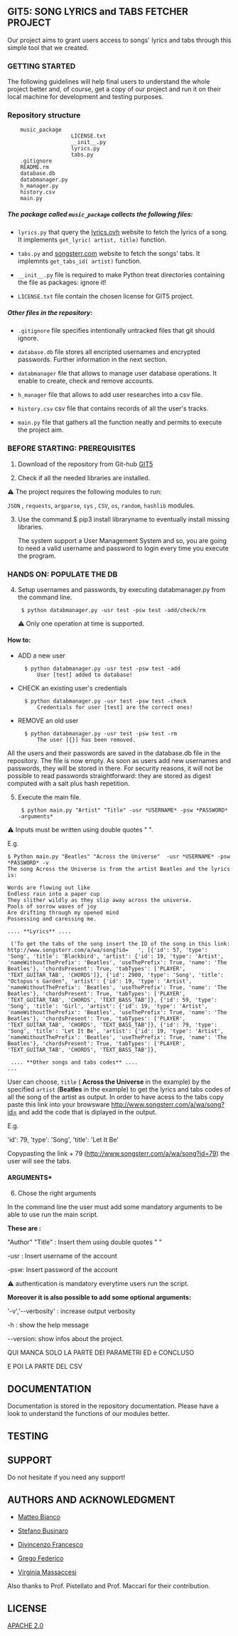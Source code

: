 ## GIT5: SONG LYRICS and TABS FETCHER PROJECT

Our project aims to grant users access to songs' lyrics and tabs through this simple tool that we created. 

### GETTING STARTED
The following guidelines will help final users to understand the whole project better and, of course, get a copy of our project and run it on their local machine for development and testing purposes.

### Repository structure

		music_package
						LICENSE.txt
						__init__.py
						lyrics.py
						tabs.py
		.gitignore
		README.rm
		database.db
		databmanager.py
		h_manager.py
		history.csv
		main.py



##### The package called ```music_package``` collects the following files:

- ```lyrics.py``` that query the [lyrics.ovh](https://lyricsovh.docs.apiary.io/#) website to fetch the lyrics of a song. It implements ```get_lyric( artist, title)``` function.

- ```tabs.py``` and [songsterr.com](http://www.songsterr.com/a/wa/song?id=) website to fetch the songs' tabs. It implemnts ```get_tabs_id( artist)``` function.

- ```__init__.py``` file is required to make Python treat directories containing the file as packages: ignore it!

- ```LICENSE.txt``` file contain the chosen license for GIT5 project.

##### Other files in the repository:

- ```.gitignore``` file specifies intentionally untracked files that git should ignore.

- ```database.db``` file stores all encripted usernames and encrypted passwords. Further information in the next section.

- ```databmanager``` file that allows to manage user database operations. It enable to create, check and remove accounts.

- ```h_manager``` file that allows to add user researches into a csv file.

- ```history.csv``` csv file that contains records of all the user's tracks.

- ```main.py``` file that gathers all the function neatly and permits to execute the project aim.



### BEFORE STARTING: PREREQUISITES

1. Download of the repository from Git-hub [GIT5](https://github.com/Matteo-Cobian/lyrics_git5)

2. Check if all the needed libraries are installed.


:warning: The project requires the following modules to run:

 ```JSON``` , ```requests```, ```argparse```, ```sys``` , ```CSV```, ```os```, ```random```, ```hashlib``` modules. 

3. Use the command $ pip3 install libraryname to eventually install missing libraries.




	The system support a User Management System and so, you are going to need a valid username and password to login every time you execute the program.


### HANDS ON: POPULATE THE DB

4. Setup usernames and passwords, by executing databmanager.py from the command line.

		$ python databmanager.py -usr test -psw test -add/check/rm

	:warning: Only one operation at time is supported.

#### How to:

- ADD a new user

		$ python databmanager.py -usr test -psw test -add
			User [test] added to database!	
	

- CHECK an existing user's credentials

		$ python databmanager.py -usr test -psw test -check
			Credentials for user [test] are the correct ones!


- REMOVE an old user

		$ python databmanager.py -usr test -psw test -rm
			The user [{}] has been removed.


All the users and their passwords are saved in the database.db file in the repository. The file is now empty. As soon as users add new usernames and passwords, they will be stored in there. For security reasons, it will not be possible to read passwords straightforward: they are stored as digest computed with a salt plus hash repetition.



5. Execute the main file.

		$ python main.py "Artist" "Title" -usr *USERNAME* -psw *PASSWORD* -arguments*

:warning: Inputs must be written using double quotes " ".   

E.g.

```
$ Python main.py "Beatles" "Across the Universe"  -usr *USERNAME* -psw *PASSWORD* -v
The song Across the Universe is from the artist Beatles and the lyrics is:

Words are flowing out like 
Endless rain into a paper cup
They slither wildly as they slip away across the universe.
Pools of sorrow waves of joy
Are drifting through my opened mind
Possessing and caressing me.

.... **Lyrics** ....

 ('To get the tabs of the song insert the ID of the song in this link:  http://www.songsterr.com/a/wa/song?id=   ', [{'id': 57, 'type': 'Song', 'title': 'Blackbird', 'artist': {'id': 19, 'type': 'Artist', 'nameWithoutThePrefix': 'Beatles', 'useThePrefix': True, 'name': 'The Beatles'}, 'chordsPresent': True, 'tabTypes': ['PLAYER', 'TEXT_GUITAR_TAB', 'CHORDS']}, {'id': 2900, 'type': 'Song', 'title': "Octopus's Garden", 'artist': {'id': 19, 'type': 'Artist', 'nameWithoutThePrefix': 'Beatles', 'useThePrefix': True, 'name': 'The Beatles'}, 'chordsPresent': True, 'tabTypes': ['PLAYER', 'TEXT_GUITAR_TAB', 'CHORDS', 'TEXT_BASS_TAB']}, {'id': 59, 'type': 'Song', 'title': 'Girl', 'artist': {'id': 19, 'type': 'Artist', 'nameWithoutThePrefix': 'Beatles', 'useThePrefix': True, 'name': 'The Beatles'}, 'chordsPresent': True, 'tabTypes': ['PLAYER', 'TEXT_GUITAR_TAB', 'CHORDS', 'TEXT_BASS_TAB']}, {'id': 79, 'type': 'Song', 'title': 'Let It Be', 'artist': {'id': 19, 'type': 'Artist', 'nameWithoutThePrefix': 'Beatles', 'useThePrefix': True, 'name': 'The Beatles'}, 'chordsPresent': True, 'tabTypes': ['PLAYER', 'TEXT_GUITAR_TAB', 'CHORDS', 'TEXT_BASS_TAB']},

 .... **Other songs and tabs codes** ....
...
```



User can choose, ```title``` ( **Across the Universe** in the example) by the specified ```artist``` (**Beatles** in the example) to get the lyrics and tabs codes of all the song of the artist as output. 
In order to have acess to the tabs copy paste this link into your browsware http://www.songsterr.com/a/wa/song?id= and add the code that  is diplayed in the output.


E.g.


'id': 79, 'type': 'Song', 'title': 'Let It Be'


Copypasting the link + 79 (http://www.songsterr.com/a/wa/song?id=79) the user will see the tabs.


#### ARGUMENTS*

6. Chose the right arguments

In the command line the user must add some mandatory arguments to be able to use run the main script. 

**These are :** 

"Author" "Title"  : Insert them using double quotes " "

-usr : Insert username of the account

-psw: Insert password of the account

:warning: authentication is mandatory everytime users run the script.


**Moreover it is also possible to add some optional arguments:** 

'-v','--verbosity' : increase output verbosity

-h : show the help message

--version: show infos about the project.


QUI MANCA SOLO LA PARTE DEI PARAMETRI ED è CONCLUSO 

E POI LA PARTE DEL CSV


## DOCUMENTATION
Documentation is stored in the repository documentation. Please have a look to understand the functions of our modules better.


## TESTING



## SUPPORT

Do not hesitate if you need any support!

## AUTHORS AND ACKNOWLEDGMENT

- [Matteo Bianco](https://github.com/Matteo-Cobian)


- [Stefano Businaro](https://github.com/businer)


- [Divincenzo Francesco](https://github.com/divi999)


- [Grego Federico](https://github.com/Fede2302)


- [Virginia Massaccesi](https://github.com/Virginiaemme)


Also thanks to Prof. Pistellato and Prof. Maccari for their contribution.



## LICENSE
[APACHE 2.0](https://choosealicense.com/licenses/apache-2.0/)